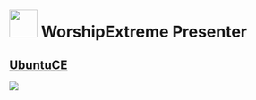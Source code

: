 <h1><img src="https://raw.githubusercontent.com/jeremehancock/worship-extreme-presenter/master/worship-extreme-logo.png" height="50" /> WorshipExtreme Presenter</h1>

## [UbuntuCE](https://ubuntuce.com/)

<img src="https://raw.githubusercontent.com/jeremehancock/worship-extreme-presenter/master/presenter-by-wp.png" />

